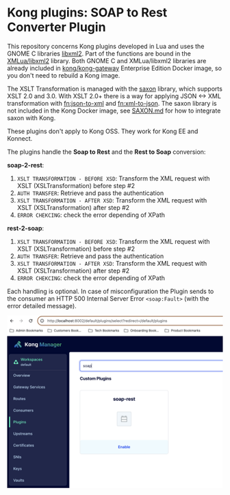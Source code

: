 # Kong plugins: SOAP to Rest Converter Plugin
This repository concerns Kong plugins developed in Lua and uses the GNOME C libraries [libxml2](https://gitlab.gnome.org/GNOME/libxml2#libxml2). Part of the functions are bound in the [XMLua/libxml2](https://clear-code.github.io/xmlua/) library.
Both GNOME C and XMLua/libxml2 libraries are already included in [kong/kong-gateway](https://hub.docker.com/r/kong/kong-gateway) Enterprise Edition Docker image, so you don't need to rebuild a Kong image.

The XSLT Transformation is managed with the [saxon](https://www.saxonica.com/html/welcome/welcome.html) library, which supports XSLT 2.0 and 3.0. With XSLT 2.0+ there is a way for applying JSON <-> XML transformation with [fn:json-to-xml](https://www.w3.org/TR/xslt-30/#func-json-to-xml) and [fn:xml-to-json](https://www.w3.org/TR/xslt-30/#func-xml-to-json). The saxon library is not included in the Kong Docker image, see [SAXON.md](SAXON.md) for how to integrate saxon with Kong.

These plugins don't apply to Kong OSS. They work for Kong EE and Konnect.

The plugins handle the **Soap to Rest**  and the **Rest to Soap** conversion:

**soap-2-rest**:

1) `XSLT TRANSFORMATION - BEFORE XSD`: Transform the XML request with XSLT (XSLTransformation) before step #2
2) `AUTH TRANSFER`: Retrieve and pass the authentication
3) `XSLT TRANSFORMATION - AFTER XSD`: Transform the XML request with XSLT (XSLTransformation) after step #2
4) `ERROR CHEKCING`: check the error depending of XPath

**rest-2-soap**:

1) `XSLT TRANSFORMATION - BEFORE XSD`: Transform the XML request with XSLT (XSLTransformation) before step #2
2) `AUTH TRANSFER`: Retrieve and pass the authentication
3) `XSLT TRANSFORMATION - AFTER XSD`: Transform the XML request with XSLT (XSLTransformation) after step #2
4) `ERROR CHEKCING`: check the error depending of XPath

Each handling is optional. In case of misconfiguration the Plugin sends to the consumer an HTTP 500 Internal Server Error `<soap:Fault>` (with the error detailed message).

![Alt text](/images/Kong-Manager.png?raw=true "Kong - Manager")

